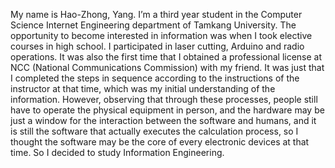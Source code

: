 
My name is Hao-Zhong, Yang. I’m
a third year student in the Computer
Science Internet Engineering department
of Tamkang University. The opportunity to
become interested in information was
when I took elective courses in high
school. I participated in laser cutting,
Arduino and radio operations. It was also
the first time that I obtained a professional
license at NCC (National Communications
Commission) with my friend. It
was just that I completed the steps in
sequence according to the instructions of
the instructor at that time, which was my
initial understanding of the information.
However, observing that through these
processes, people still have to operate the
physical equipment in person, and the
hardware may be just a window for the
interaction between the software and
humans, and it is still the software that
actually executes the calculation process,
so I thought the software may be the core
of every electronic devices at that time. So
I decided to study Information
Engineering.
